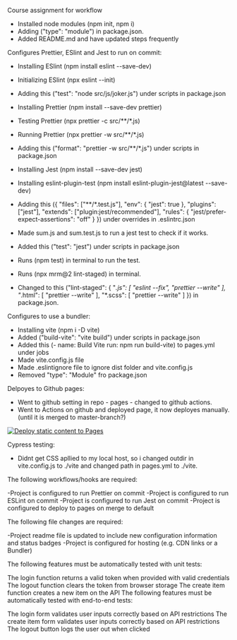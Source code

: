 Course assignment for workflow


- Installed node modules (npm init, npm i)
- Adding ("type": "module") in package.json.
- Added README.md and have updated steps frequently 



Configures Prettier, ESlint and Jest to run on commit:

- Installing ESlint (npm install eslint --save-dev)
- Initializing ESlint (npx eslint --init)
- Adding this ("test": "node src/js/joker.js") under scripts in package.json

- Installing Prettier (npm install --save-dev prettier)
- Testing Prettier (npx prettier -c src/**/*.js)
- Running Prettier (npx prettier -w src/**/*.js)
- Adding this ("format": "prettier -w src/**/*.js") under scripts in package.json

- Installing Jest (npm install --save-dev jest)
- Installing eslint-plugin-test (npm install eslint-plugin-jest@latest --save-dev)
- Adding this ({
        "files": ["**/*.test.js"],
        "env": { "jest": true },
        "plugins": ["jest"],
        "extends": ["plugin:jest/recommended"],
        "rules": { "jest/prefer-expect-assertions": "off" }
      }) under overrides in .eslintrc.json
- Made sum.js and sum.test.js to run a jest test to check if it works.
- Added this ("test": "jest") under scripts in package.json
- Runs (npm test) in terminal to run the test.

- Runs (npx mrm@2 lint-staged) in terminal.
- Changed to this ("lint-staged": {
  "*.js": [
    "eslint --fix",
    "prettier --write"
  ],
  "*.html": [
    "prettier --write"
  ],
  "*.scss": [
    "prettier --write"
  ]
}) in package.json.


Configures to use a bundler:
- Installing vite (npm i -D vite)
- Added ("build-vite": "vite build") under scripts in package.json
- Added this (- name: Build Vite
        run: npm run build-vite) to pages.yml under jobs
- Made vite.config.js file
- Made .eslintignore file to ignore dist folder and vite.config.js
- Removed "type": "Module" fro package.json


Delpoyes to Github pages:
- Went to github setting in repo - pages - changed to github actions.
- Went to Actions on github and deployed page, it now deployes manually. (until it is merged to master-branch?)

[![Deploy static content to Pages](https://github.com/marthebull/social-media-client/actions/workflows/pages.yml/badge.svg)](https://github.com/marthebull/social-media-client/actions/workflows/pages.yml)


Cypress testing:

- Didnt get CSS apllied to my local host, so i changed outdir in vite.config.js to ./vite and changed path in pages.yml to ./vite.





The following workflows/hooks are required:

-Project is configured to run Prettier on commit
-Project is configured to run ESLint on commit
-Project is configured to run Jest on commit
-Project is configured to deploy to pages on merge to default

The following file changes are required:

-Project readme file is updated to include new configuration information and status badges
-Project is configured for hosting (e.g. CDN links or a Bundler)

The following features must be automatically tested with unit tests:

The login function returns a valid token when provided with valid credentials
The logout function clears the token from browser storage
The create item function creates a new item on the API
The following features must be automatically tested with end-to-end tests:

The login form validates user inputs correctly based on API restrictions
The create item form validates user inputs correctly based on API restrictions
The logout button logs the user out when clicked